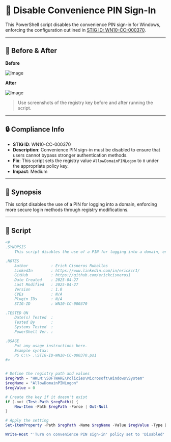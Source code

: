 # 🚫 Disable Convenience PIN Sign-In

This PowerShell script disables the convenience PIN sign-in for Windows, enforcing the configuration outlined in [STIG ID: WN10-CC-000370](https://public.cyber.mil/stigs/).

---

## 📸 Before & After

**Before**

![Image](https://github.com/user-attachments/assets/338f58f3-9ce5-4fef-a7f0-be130609d79a)

**After**

![Image](https://github.com/user-attachments/assets/1249b5c4-4362-43ac-9a37-20ee7328c999)

> Use screenshots of the registry key before and after running the script.

---

## 🔒 Compliance Info

- **STIG ID**: WN10-CC-000370  
- **Description**: Convenience PIN sign-in must be disabled to ensure that users cannot bypass stronger authentication methods.  
- **Fix**: This script sets the registry value `AllowDomainPINLogon` to `0` under the appropriate policy key.  
- **Impact**: Medium

---

## 🧠 Synopsis

This script disables the use of a PIN for logging into a domain, enforcing more secure login methods through registry modifications.

---

## 📜 Script

```powershell
<#
.SYNOPSIS
    This script disables the use of a PIN for logging into a domain, enforcing more secure login methods through registry modifications.

.NOTES
    Author          : Erick Cisneros Ruballos
    LinkedIn        : https://www.linkedin.com/in/erickcr1/
    GitHub          : https://github.com/erickcisneros1
    Date Created    : 2025-04-27
    Last Modified   : 2025-04-27
    Version         : 1.0
    CVEs            : N/A
    Plugin IDs      : N/A
    STIG-ID         : WN10-CC-000370

.TESTED ON
    Date(s) Tested  : 
    Tested By       : 
    Systems Tested  : 
    PowerShell Ver. : 

.USAGE
    Put any usage instructions here.
    Example syntax:
    PS C:\> .\STIG-ID-WN10-CC-000370.ps1 
#>


# Define the registry path and values
$regPath = "HKLM:\SOFTWARE\Policies\Microsoft\Windows\System"
$regName = "AllowDomainPINLogon"
$regValue = 0

# Create the key if it doesn't exist
if (-not (Test-Path $regPath)) {
    New-Item -Path $regPath -Force | Out-Null
}

# Apply the setting
Set-ItemProperty -Path $regPath -Name $regName -Value $regValue -Type DWord

Write-Host "'Turn on convenience PIN sign-in' policy set to 'Disabled' successfully."
